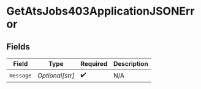 # GetAtsJobs403ApplicationJSONError


## Fields

| Field              | Type               | Required           | Description        |
| ------------------ | ------------------ | ------------------ | ------------------ |
| `message`          | *Optional[str]*    | :heavy_check_mark: | N/A                |